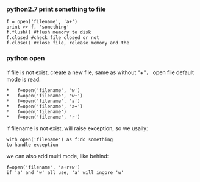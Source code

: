 ### python2.7 print something to file
	f = open('filename', 'a+')
	print >> f, 'something'
	f.flush() #flush memory to disk
	f.closed #check file closed or not
	f.close() #close file, release memory and the
	
### python open
if file is not exist, create a new file, same as without "+"， open file default mode is read.

	* 	f=open('filename', 'w')
	* 	f=open('filename', 'w+')
	* 	f=open('filename', 'a')
	* 	f=open('filename', 'a+')
	* 	f=open('filename')
	* 	f=open('filename', 'r')
	
if filename is not exist, will raise exception, so we usally: 

	with open('filename') as f:do something 
	to handle exception

we can also add multi mode, like behind:

	f=open('filename', 'a+r+w')
	if 'a' and 'w' all use, 'a' will ingore 'w'